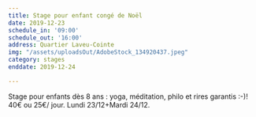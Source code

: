 ```yaml
---
title: Stage pour enfant congé de Noël
date: 2019-12-23
schedule_in: '09:00'
schedule_out: '16:00'
address: Quartier Laveu-Cointe
img: "/assets/uploadsOut/AdobeStock_134920437.jpeg"
category: stages
enddate: 2019-12-24

---
```

Stage pour enfants dès 8 ans : yoga, méditation, philo et rires garantis :-)! 40€ ou 25€/ jour. Lundi 23/12+Mardi 24/12.